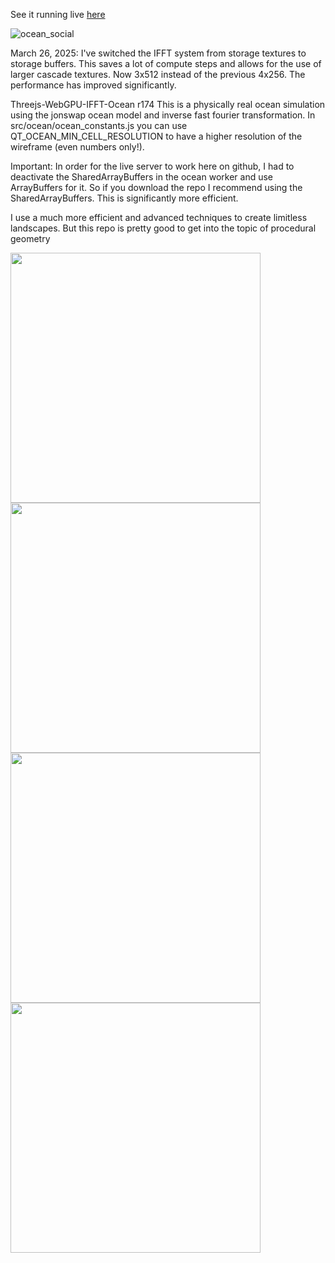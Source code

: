 See it running live [here](https://spiri0.github.io/Threejs-WebGPU-IFFT-Ocean/index.html)

![ocean_social](https://github.com/user-attachments/assets/31a04239-c9e2-4e16-ac56-af78e51e4560)


March 26, 2025: I've switched the IFFT system from storage textures to storage buffers. This saves a lot of compute steps and allows for the use of larger cascade textures. Now 3x512 instead of the previous 4x256. The performance has improved significantly.

Threejs-WebGPU-IFFT-Ocean r174
This is a physically real ocean simulation using the jonswap ocean model and inverse fast fourier transformation.
In src/ocean/ocean_constants.js you can use QT_OCEAN_MIN_CELL_RESOLUTION to have a higher resolution of the wireframe (even numbers only!).

Important: In order for the live server to work here on github, I had to deactivate the SharedArrayBuffers in the ocean worker and use ArrayBuffers for it. So if you download the repo I recommend using the SharedArrayBuffers. This is significantly more efficient.



I use a much more efficient and advanced techniques to create limitless landscapes. But this repo is pretty good to get into the topic of procedural geometry

<img src="https://github.com/user-attachments/assets/795292f1-2da2-47dc-aa9e-0ca704c77f2d" width="400" />
<img src="https://github.com/user-attachments/assets/3b18ffde-3c6e-4e5a-ba33-de9989a46925" width="400" />
<img src="https://github.com/user-attachments/assets/32781cca-e688-4de1-ad2e-48a0f630b9ec" width="400" />
<img src="https://github.com/user-attachments/assets/6e9f6bfb-479b-40b2-8d51-29118167a93a" width="400" />



